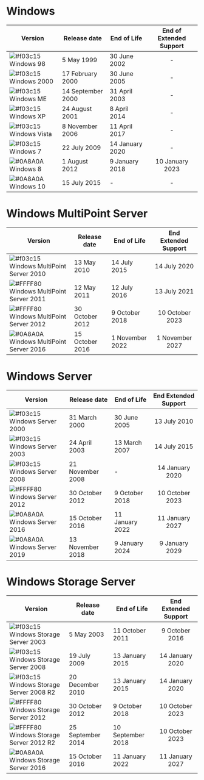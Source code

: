 # Windows

| Version | Release date | End of Life | End of Extended Support |
| ------ | ------ | ------ |:------:|
| ![#f03c15](http://placehold.it/15/f03c15/000000?text=+) Windows 98 | 5 May 1999 | 30 June 2002 | - |
| ![#f03c15](http://placehold.it/15/f03c15/000000?text=+) Windows 2000 | 17 February 2000 | 30 June 2005 | - |
| ![#f03c15](http://placehold.it/15/f03c15/000000?text=+) Windows ME | 14 September 2000 | 31 April 2003 | - |
| ![#f03c15](http://placehold.it/15/f03c15/000000?text=+) Windows XP | 24 August 2001 | 8 April 2014 | - |
| ![#f03c15](http://placehold.it/15/f03c15/000000?text=+) Windows Vista | 8 November 2006 | 11 April 2017 | - |
| ![#f03c15](http://placehold.it/15/f03c15/000000?text=+) Windows 7 | 22 July 2009 | 14 January 2020 | - |
| ![#0A8A0A](http://placehold.it/15/0A8A0A/000000?text=+) Windows 8 | 1 August 2012 | 9 January 2018 |10 January 2023 |
| ![#0A8A0A](http://placehold.it/15/0A8A0A/000000?text=+) Windows 10 | 15 July 2015 | - | - |


# Windows MultiPoint Server

| Version | Release date | End of Life | End Extended Support |
| ------ | ------ | ------ |:------:|
| ![#f03c15](http://placehold.it/15/f03c15/000000?text=+) Windows MultiPoint Server 2010 | 13 May 2010 | 14 July 2015 | 14 July 2020
| ![#FFFF80](http://placehold.it/15/FFFF80/000000?text=+) Windows MultiPoint Server 2011 | 12 May 2011 | 12 July 2016 | 13 July 2021
| ![#FFFF80](http://placehold.it/15/FFFF80/000000?text=+) Windows MultiPoint Server 2012 | 30 October 2012 | 9 October 2018 | 10 October 2023
| ![#0A8A0A](http://placehold.it/15/0A8A0A/000000?text=+) Windows MultiPoint Server 2016 | 15 October 2016 | 1 November 2022 | 1 November 2027


# Windows Server

| Version | Release date | End of Life | End Extended Support |
| ------ | ------ | ------ |:------:|
| ![#f03c15](http://placehold.it/15/f03c15/000000?text=+) Windows Server 2000 | 31 March 2000 | 30 June 2005 | 13 July 2010 |
| ![#f03c15](http://placehold.it/15/f03c15/000000?text=+) Windows Server 2003 | 24 April 2003 | 13 March 2007 | 14 July 2015 |
| ![#f03c15](http://placehold.it/15/f03c15/000000?text=+) Windows Server 2008 | 21 November 2008 | - | 14 January 2020 |
| ![#FFFF80](http://placehold.it/15/FFFF80/000000?text=+) Windows Server 2012 | 30 October 2012 | 9 October 2018 | 10 October 2023 |
| ![#0A8A0A](http://placehold.it/15/0A8A0A/000000?text=+) Windows Server 2016 | 15 October 2016 | 11 January 2022 | 11 January 2027 |
| ![#0A8A0A](http://placehold.it/15/0A8A0A/000000?text=+) Windows Server 2019 | 13 November 2018 | 9 January 2024 | 9 January 2029 |


# Windows Storage Server

| Version | Release date | End of Life | End Extended Support |
| ------ | ------ | ------ |:------:|
| ![#f03c15](http://placehold.it/15/f03c15/000000?text=+) Windows Storage Server 2003 | 5 May 2003 | 11 October 2011 | 9 October 2016 |
| ![#f03c15](http://placehold.it/15/f03c15/000000?text=+) Windows Storage Server 2008 | 19 July 2009 | 13 January 2015 | 14 January 2020 |
| ![#f03c15](http://placehold.it/15/f03c15/000000?text=+) Windows Storage Server 2008 R2 | 20 December 2010 | 13 January 2015	| 14 January 2020 |
| ![#FFFF80](http://placehold.it/15/FFFF80/000000?text=+) Windows Storage Server 2012 | 30 October 2012 | 9 October 2018 | 10 October 2023 |
| ![#FFFF80](http://placehold.it/15/FFFF80/000000?text=+) Windows Storage Server 2012 R2 | 25 September 2014 | 10 September 2018 | 10 October 2023 |
| ![#0A8A0A](http://placehold.it/15/0A8A0A/000000?text=+) Windows Storage Server 2016 | 15 October 2016 | 11 January 2022 | 11 January 2027 |
